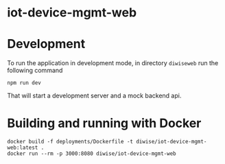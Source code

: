 # iot-device-mgmt-web

# Development
To run the application in development mode, in directory `diwiseweb` run the following command
```
npm run dev
```
That will start a development server and a mock backend api.
# Building and running with Docker

```
docker build -f deployments/Dockerfile -t diwise/iot-device-mgmt-web:latest .
docker run --rm -p 3000:8080 diwise/iot-device-mgmt-web
```

